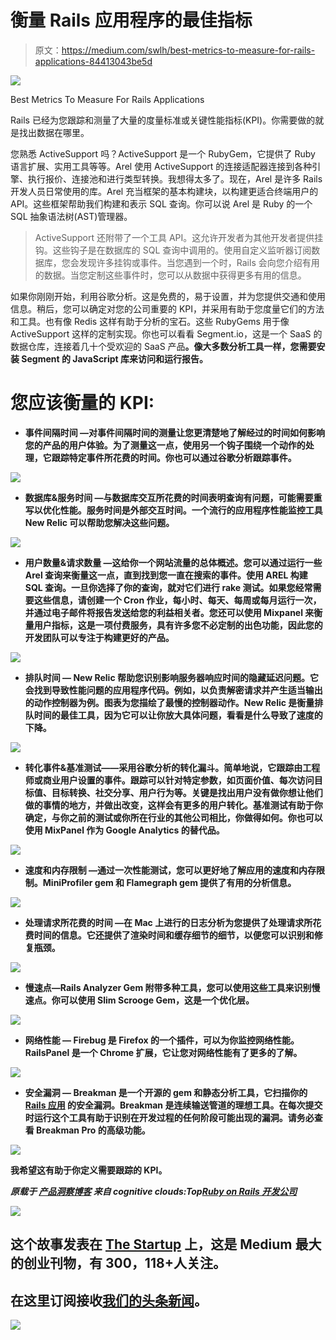 # 衡量 Rails 应用程序的最佳指标

> 原文：<https://medium.com/swlh/best-metrics-to-measure-for-rails-applications-84413043be5d>

![](img/de5ed777efe61a14e72c909712d48e24.png)

Best Metrics To Measure For Rails Applications

Rails 已经为您跟踪和测量了大量的度量标准或关键性能指标(KPI)。你需要做的就是找出数据在哪里。

您熟悉 ActiveSupport 吗？ActiveSupport 是一个 RubyGem，它提供了 Ruby 语言扩展、实用工具等等。Arel 使用 ActiveSupport 的连接适配器连接到各种引擎、执行报价、连接池和进行类型转换。我想得太多了。现在，Arel 是许多 Rails 开发人员日常使用的库。Arel 充当框架的基本构建块，以构建更适合终端用户的 API。这些框架帮助我们构建和表示 SQL 查询。你可以说 Arel 是 Ruby 的一个 SQL 抽象语法树(AST)管理器。

> ActiveSupport 还附带了一个工具 API。这允许开发者为其他开发者提供挂钩。这些钩子是在数据库的 SQL 查询中调用的。使用自定义监听器订阅数据库，您会发现许多挂钩或事件。当您遇到一个时，Rails 会向您介绍有用的数据。当您定制这些事件时，您可以从数据中获得更多有用的信息。

如果你刚刚开始，利用谷歌分析。这是免费的，易于设置，并为您提供交通和使用信息。稍后，您可以确定对您的公司重要的 KPI，并采用有助于您度量它们的方法和工具。也有像 Redis 这样有助于分析的宝石。这些 RubyGems 用于像 ActiveSupport 这样的定制实现。你也可以看看 Segment.io，这是一个 SaaS 的数据仓库，连接着几十个受欢迎的 SaaS 产品[](http://www.cognitiveclouds.com/software-product-development-portfolio)**。像大多数分析工具一样，您需要安装 Segment 的 JavaScript 库来访问和运行报告。**

# **您应该衡量的 KPI:**

*   ****事件间隔时间** —对事件间隔时间的测量让您更清楚地了解经过的时间如何影响您的产品的用户体验。为了测量这一点，使用另一个钩子围绕一个动作的处理，它跟踪特定事件所花费的时间。你也可以通过谷歌分析跟踪事件。**

**![](img/ed23e731534c343a6a899c822fe3408b.png)**

*   ****数据库&服务时间** —与数据库交互所花费的时间表明查询有问题，可能需要重写以优化性能。服务时间是外部交互时间。一个流行的应用程序性能监控工具 New Relic 可以帮助您解决这些问题。**

**![](img/654fb116b1118d14bbb0fb6995bcd946.png)**

*   ****用户数量&请求数量** —这给你一个网站流量的总体概述。您可以通过运行一些 Arel 查询来衡量这一点，直到找到您一直在搜索的事件。使用 AREL 构建 SQL 查询。一旦你选择了你的查询，就对它们进行 rake 测试。如果您经常需要这些信息，请创建一个 Cron 作业，每小时、每天、每周或每月运行一次，并通过电子邮件将报告发送给您的利益相关者。您还可以使用 Mixpanel 来衡量用户指标，这是一项付费服务，具有许多您不必定制的出色功能，因此您的开发团队可以专注于构建更好的产品。**

**![](img/e690774d5d8450b81abe7cd8ae22cd50.png)**

*   ****排队时间** — New Relic 帮助您识别影响服务器响应时间的隐藏延迟问题。它会找到导致性能问题的应用程序代码。例如，以负责解密请求并产生适当输出的动作控制器为例。图表为您描绘了最慢的控制器动作。New Relic 是衡量排队时间的最佳工具，因为它可以让你放大具体问题，看看是什么导致了速度的下降。**

**![](img/2eb032c3b41ff3667a9fe9755e5880e0.png)**

*   ****转化事件&基准测试**——采用谷歌分析的转化漏斗。简单地说，它跟踪由工程师或商业用户设置的事件。跟踪可以针对特定参数，如页面价值、每次访问目标值、目标转换、社交分享、用户行为等。关键是找出用户没有做你想让他们做的事情的地方，并做出改变，这样会有更多的用户转化。基准测试有助于你确定，与你之前的测试或你所在行业的其他公司相比，你做得如何。你也可以使用 MixPanel 作为 Google Analytics 的替代品。**

**![](img/1bea7c089b8f2a3e2edbe5a46e5080d4.png)**

*   ****速度和内存限制** —通过一次性能测试，您可以更好地了解应用的速度和内存限制。MiniProfiler gem 和 Flamegraph gem 提供了有用的分析信息。**

**![](img/e0ed4ca80a30a53e699e356ee668722a.png)**

*   ****处理请求所花费的时间** —在 Mac 上进行的日志分析为您提供了处理请求所花费时间的信息。它还提供了渲染时间和缓存细节的细节，以便您可以识别和修复瓶颈。**

**![](img/f574aa4bdffbdd128ccd9c9694bd1cb4.png)**

*   ****慢速点**—Rails Analyzer Gem 附带多种工具，您可以使用这些工具来识别慢速点。你可以使用 Slim Scrooge Gem，这是一个优化层。**

**![](img/606a1ae9edef58eea9c0558098532f00.png)**

*   ****网络性能** — Firebug 是 Firefox 的一个插件，可以为你监控网络性能。RailsPanel 是一个 Chrome 扩展，它让您对网络性能有了更多的了解。**

**![](img/14ef384d4afeff3257fb3ac9e8d29d3f.png)**

*   ****安全漏洞** — Breakman 是一个开源的 gem 和静态分析工具，它扫描你的 [**Rails 应用**](http://www.cognitiveclouds.com/custom-software-development-services/ruby-on-rails-development-company) 的安全漏洞。Breakman 是连续输送管道的理想工具。在每次提交时运行这个工具有助于识别在开发过程的任何阶段可能出现的漏洞。请务必查看 Breakman Pro 的高级功能。**

**![](img/dcb7d754ba90383bc963db16dfe3fc6e.png)**

**我希望这有助于你定义需要跟踪的 KPI。**

***原载于* [***产品洞察博客***](https://www.cognitiveclouds.com/insights/) *来自 cognitive clouds:Top*[***Ruby on Rails 开发公司***](https://www.cognitiveclouds.com/custom-software-development-services/ruby-on-rails-development-company)**

**![](img/731acf26f5d44fdc58d99a6388fe935d.png)**

## **这个故事发表在 [The Startup](https://medium.com/swlh) 上，这是 Medium 最大的创业刊物，有 300，118+人关注。**

## **在这里订阅接收[我们的头条新闻](http://growthsupply.com/the-startup-newsletter/)。**

**![](img/731acf26f5d44fdc58d99a6388fe935d.png)**